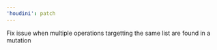 ```yaml
---
'houdini': patch
---
```


Fix issue when multiple operations targetting the same list are found in a mutation
